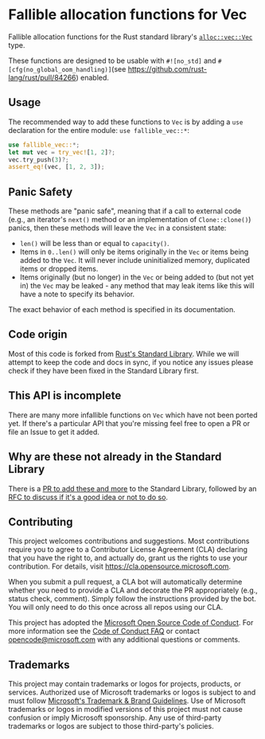 # Fallible allocation functions for Vec

Fallible allocation functions for the Rust standard library's [`alloc::vec::Vec`](https://doc.rust-lang.org/std/vec/struct.Vec.html) type.

These functions are designed to be usable with `#![no_std]` and `#[cfg(no_global_oom_handling)]`(see <https://github.com/rust-lang/rust/pull/84266>) enabled.

## Usage

The recommended way to add these functions to `Vec` is by adding a `use` declaration for the entire module: `use fallible_vec::*`:
```rust
use fallible_vec::*;
let mut vec = try_vec![1, 2]?;
vec.try_push(3)?;
assert_eq!(vec, [1, 2, 3]);
```

## Panic Safety

These methods are "panic safe", meaning that if a call to external code (e.g., an iterator's `next()` method or an implementation of `Clone::clone()`) panics, then these methods will leave the `Vec` in a consistent state:
* `len()` will be less than or equal to `capacity()`.
* Items in `0..len()` will only be items originally in the `Vec` or items being added to the `Vec`. It will never include uninitialized memory, duplicated items or dropped items.
* Items originally (but no longer) in the `Vec` or being added to (but not yet in) the `Vec` may be leaked - any method that may leak items like this will have a note to specify its behavior.

The exact behavior of each method is specified in its documentation.

## Code origin

Most of this code is forked from [Rust's Standard Library](https://github.com/rust-lang/rust). While we will attempt to keep the code and docs in sync, if you notice any issues please check if they have been fixed in the Standard Library first.

## This API is incomplete

There are many more infallible functions on `Vec` which have not been ported yet. If there's a particular API that you're missing feel free to open a PR or file an Issue to get it added.

## Why are these not already in the Standard Library

There is a [PR to add these and more](https://github.com/rust-lang/rust/pull/95051) to the Standard Library, followed by an [RFC to discuss if it's a good idea or not to do so](https://github.com/rust-lang/rfcs/pull/3271).

## Contributing

This project welcomes contributions and suggestions.  Most contributions require you to agree to a
Contributor License Agreement (CLA) declaring that you have the right to, and actually do, grant us
the rights to use your contribution. For details, visit https://cla.opensource.microsoft.com.

When you submit a pull request, a CLA bot will automatically determine whether you need to provide
a CLA and decorate the PR appropriately (e.g., status check, comment). Simply follow the instructions
provided by the bot. You will only need to do this once across all repos using our CLA.

This project has adopted the [Microsoft Open Source Code of Conduct](https://opensource.microsoft.com/codeofconduct/).
For more information see the [Code of Conduct FAQ](https://opensource.microsoft.com/codeofconduct/faq/) or
contact [opencode@microsoft.com](mailto:opencode@microsoft.com) with any additional questions or comments.

## Trademarks

This project may contain trademarks or logos for projects, products, or services. Authorized use of Microsoft 
trademarks or logos is subject to and must follow 
[Microsoft's Trademark & Brand Guidelines](https://www.microsoft.com/en-us/legal/intellectualproperty/trademarks/usage/general).
Use of Microsoft trademarks or logos in modified versions of this project must not cause confusion or imply Microsoft sponsorship.
Any use of third-party trademarks or logos are subject to those third-party's policies.
